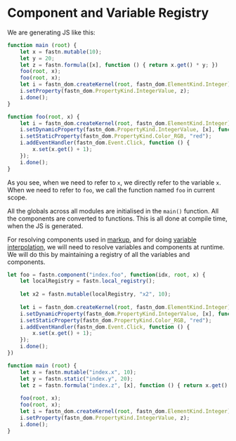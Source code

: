 # Component and Variable Registry

We are generating JS like this:

```js
function main (root) {
    let x = fastn.mutable(10);
    let y = 20;
    let z = fastn.formula([x], function () { return x.get() * y; })
    foo(root, x);
    foo(root, x);
    let i = fastn_dom.createKernel(root, fastn_dom.ElementKind.Integer);
    i.setProperty(fastn_dom.PropertyKind.IntegerValue, z);
    i.done();
}

function foo(root, x) {
    let i = fastn_dom.createKernel(root, fastn_dom.ElementKind.Integer);
    i.setDynamicProperty(fastn_dom.PropertyKind.IntegerValue, [x], function () { return x.get() + 20; });
    i.setStaticProperty(fastn_dom.PropertyKind.Color_RGB, "red");
    i.addEventHandler(fastn_dom.Event.Click, function () {
        x.set(x.get() + 1);
    });
    i.done();
}
```

As you see, when we need to refer to `x`, we directly refer to the variable `x`. When we need to refer to `foo`, we call
the function named `foo` in current scope.

All the globals across all modules are initialised in the `main()` function. All the components are converted to 
functions. This is all done at compile time, when the JS is generated.

For resolving components used in [markup](markup.md), and for doing [variable interpolation](variable-interpolation.md),
we will need to resolve variables and components at runtime. We will do this by maintaining a registry of all the 
variables and components.

```js
let foo = fastn.component("index.foo", function(idx, root, x) {
    let localRegistry = fastn.local_registry();
    
    let x2 = fastn.mutable(localRegistry, "x2", 10);
    
    let i = fastn_dom.createKernel(root, fastn_dom.ElementKind.Integer);
    i.setDynamicProperty(fastn_dom.PropertyKind.IntegerValue, [x], function () { return x.get() + 20; });
    i.setStaticProperty(fastn_dom.PropertyKind.Color_RGB, "red");
    i.addEventHandler(fastn_dom.Event.Click, function () {
        x.set(x.get() + 1);
    });
    i.done();
})

function main (root) {
    let x = fastn.mutable("index.x", 10);
    let y = fastn.static("index.y", 20);
    let z = fastn.formula("index.z", [x], function () { return x.get() * y; })
    
    foo(root, x);
    foo(root, x);
    let i = fastn_dom.createKernel(root, fastn_dom.ElementKind.Integer);
    i.setProperty(fastn_dom.PropertyKind.IntegerValue, z);
    i.done();
}
```
